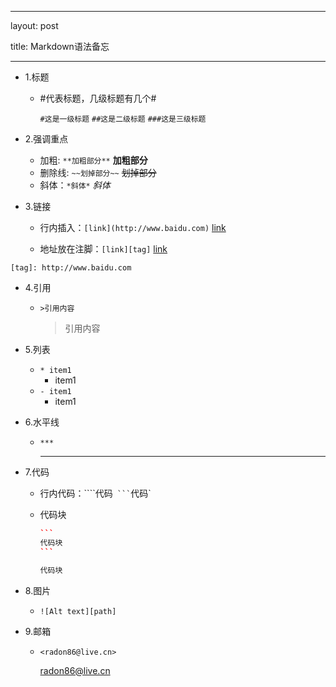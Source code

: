 
---
layout: post

title: Markdown语法备忘

---


* 1.标题

  * \#代表标题，几级标题有几个\#

     `#这是一级标题`    `##这是二级标题`   `###这是三级标题`

* 2.强调重点

  * 加粗: `**加粗部分**` **加粗部分**
  * 删除线: `~~划掉部分~~` ~~划掉部分~~
  * 斜体：`*斜体*` *斜体*

* 3.链接

  * 行内插入：`[link](http://www.baidu.com)` [link](http://baidu.com)

  * 地址放在注脚：`[link][tag]` [link][1]

    [1]: http://www.baidu.com

```
[tag]: http://www.baidu.com

```

* 4.引用

  * `>引用内容`

    > 引用内容

* 5.列表

  * `* item1`
    * item1
  * `- item1`
    - item1

* 6.水平线

  * `***`

    ***

* 7.代码

  * 行内代码：````代码`  ``` `代码`

  * 代码块

    ```c++
    ​```
    代码块
    ​```
    ```

    ```c++
    代码块
    ```


* 8.图片

  * `![Alt text][path]`

* 9.邮箱

  * `<radon86@live.cn>`

    <radon86@live.cn>

  ​